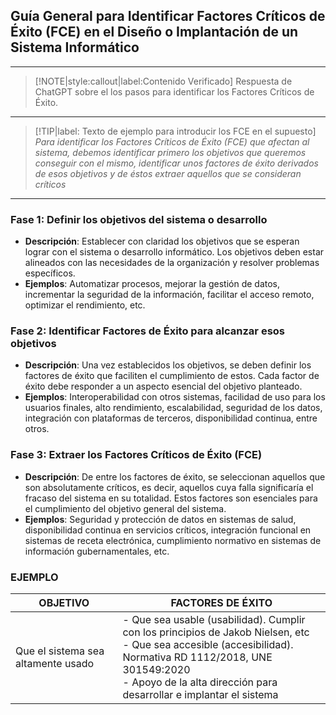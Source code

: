 ## Guía General para Identificar Factores Críticos de Éxito (FCE) en el Diseño o Implantación de un Sistema Informático
---
> [!NOTE|style:callout|label:Contenido Verificado]
> Respuesta de ChatGPT sobre el los pasos para identificar los Factores Críticos de Éxito.
---
> [!TIP|label: Texto de ejemplo para introducir los FCE en el supuesto]
> *Para identificar los Factores Críticos de Éxito (FCE) que afectan al sistema, debemos identificar primero los objetivos que queremos conseguir con el mismo, identificar unos factores de éxito derivados de esos objetivos y de éstos extraer aquellos que se consideran críticos*
---
### **Fase 1: Definir los objetivos del sistema o desarrollo**
   - **Descripción**: Establecer con claridad los objetivos que se esperan lograr con el sistema o desarrollo informático. Los objetivos deben estar alineados con las necesidades de la organización y resolver problemas específicos.
   - **Ejemplos**: Automatizar procesos, mejorar la gestión de datos, incrementar la seguridad de la información, facilitar el acceso remoto, optimizar el rendimiento, etc.

### **Fase 2: Identificar Factores de Éxito para alcanzar esos objetivos**
   - **Descripción**: Una vez establecidos los objetivos, se deben definir los factores de éxito que faciliten el cumplimiento de estos. Cada factor de éxito debe responder a un aspecto esencial del objetivo planteado.
   - **Ejemplos**: Interoperabilidad con otros sistemas, facilidad de uso para los usuarios finales, alto rendimiento, escalabilidad, seguridad de los datos, integración con plataformas de terceros, disponibilidad continua, entre otros.

### **Fase 3: Extraer los Factores Críticos de Éxito (FCE)**
   - **Descripción**: De entre los factores de éxito, se seleccionan aquellos que son absolutamente críticos, es decir, aquellos cuya falla significaría el fracaso del sistema en su totalidad. Estos factores son esenciales para el cumplimiento del objetivo general del sistema.
   - **Ejemplos**: Seguridad y protección de datos en sistemas de salud, disponibilidad continua en servicios críticos, integración funcional en sistemas de receta electrónica, cumplimiento normativo en sistemas de información gubernamentales, etc.


   ### EJEMPLO

   | **OBJETIVO**| **FACTORES DE ÉXITO**|
   | ----------- | ---------------------|
   | Que el sistema sea altamente usado | - Que sea usable (usabilidad). Cumplir con los principios de Jakob Nielsen, etc<br>- Que sea accesible (accesibilidad). Normativa RD 1112/2018, UNE 301549:2020<br>- Apoyo de la alta dirección para desarrollar e implantar el sistema |
   